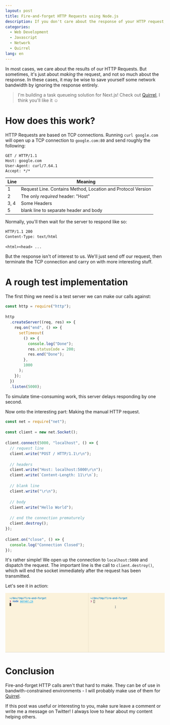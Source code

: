 ```yaml
---
layout: post
title: Fire-and-forget HTTP Requests using Node.js
description: If you don't care about the response of your HTTP request, you can use the technique in this tutorial to save some network bandwidth.
categories:
  - Web Development
  - Javascript
  - Network
  - Quirrel
lang: en
---
```


In most cases, we care about the results of our HTTP Requests. 
But sometimes, it's just about *making* the request, and not so much about the response.
In these cases, it may be wise to save yourself some network bandwidth by ignoring the response entirely.

<!--more-->

> I'm building a task queueing solution for Next.js! Check out [Quirrel](https://quirrel.dev?ref=nextnestarticle), I think you'll like it ☺️

# How does this work?

HTTP Requests are based on TCP connections.
Running `curl google.com` will open up a TCP connection to `google.com:80` and send roughly the following:

```http
GET / HTTP/1.1
Host: google.com
User-Agent: curl/7.64.1
Accept: */*

```

| Line | Meaning                                                      |
| ---- | ------------------------------------------------------------ |
| 1    | Request Line. Contains Method, Location and Protocol Version |
| 2    | The only *required* header: "Host"                           |
| 3, 4 | Some Headers                                                 |
| 5    | blank line to separate header and body                       |

Normally, you'll then wait for the server to respond like so:

```http
HTTP/1.1 200 
Content-Type: text/html

<html><head> ...
```

But the response isn't of interest to us.
We'll just send off our request, then terminate the TCP connection
and carry on with more interesting stuff.

# A rough test implementation

The first thing we need is a test server we can make our calls against:

```js
const http = require("http");

http
  .createServer((req, res) => {
    req.on("end", () => {
      setTimeout(
        () => {
          console.log("Done");
          res.statusCode = 200;
          res.end("Done");
        },
        1000
      );
    });
  })
  .listen(5000);
```

To simulate time-consuming work, this server delays responding by one second.

Now onto the interesting part: Making the manual HTTP request.

```js
const net = require("net");

const client = new net.Socket();

client.connect(5000, "localhost", () => {
  // request line
  client.write("POST / HTTP/1.1\r\n");

  // headers
  client.write("Host: localhost:5000\r\n");
  client.write(`Content-Length: 11\r\n`);

  // blank line
  client.write("\r\n");

  // body
  client.write("Hello World");

  // end the connection prematurely
  client.destroy();
});

client.on("close", () => {
  console.log("Connection Closed");
});
```

It's rather simple!
We open up the connection to `localhost:5000` and dispatch the request.
The important line is the call to `client.destroy()`, which will end the socket immediately after the request has been transmitted.

Let's see it in action:

![Fire and Forget in Action](/assets/fire-and-forget/fire-and-forget.gif)

# Conclusion

Fire-and-forget HTTP calls aren't that hard to make.
They can be of use in bandwith-constrained environments - I will probably make use of them for [Quirrel](https://github.com/quirrel.dev).

If this post was useful or interesting to you, make sure leave a comment or write me a message on Twitter! I always love to hear about my content helping others.

